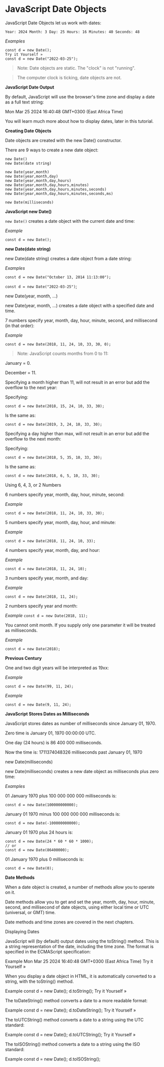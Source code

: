 # JavaScript Date Objects

JavaScript Date Objects let us work with dates:


`Year: 2024 Month: 3 Day: 25 Hours: 16 Minutes: 40 Seconds: 48`

*Examples*

```
const d = new Date();
Try it Yourself »
const d = new Date("2022-03-25");
```

> Note: Date objects are static. The "clock" is not "running".

>The computer clock is ticking, date objects are not.


**JavaScript Date Output**

By default, JavaScript will use the browser's time zone and display a date as a full text string:

Mon Mar 25 2024 16:40:48 GMT+0300 (East Africa Time)

You will learn much more about how to display dates, later in this tutorial.


**Creating Date Objects**

Date objects are created with the new Date() constructor.

There are 9 ways to create a new date object:

```
new Date()
new Date(date string)

new Date(year,month)
new Date(year,month,day)
new Date(year,month,day,hours)
new Date(year,month,day,hours,minutes)
new Date(year,month,day,hours,minutes,seconds)
new Date(year,month,day,hours,minutes,seconds,ms)

new Date(milliseconds)
```

**JavaScript new Date()**

`new Date()` creates a date object with the current date and time:

*Example*

`const d = new Date();`


**new Date(date string)**

new Date(date string) creates a date object from a date string:

*Examples*

`const d = new Date("October 13, 2014 11:13:00");`

`const d = new Date("2022-03-25")`;

new Date(year, month, ...)

new Date(year, month, ...) creates a date object with a specified date and time.

7 numbers specify year, month, day, hour, minute, second, and millisecond (in that order):

*Example*

`const d = new Date(2018, 11, 24, 10, 33, 30, 0);`

>Note: JavaScript counts months from 0 to 11:


January = 0.

December = 11.

Specifying a month higher than 11, will not result in an error but add the overflow to the next year:

Specifying:

`const d = new Date(2018, 15, 24, 10, 33, 30);`


Is the same as:

`const d = new Date(2019, 3, 24, 10, 33, 30);`



Specifying a day higher than max, will not result in an error but add the overflow to the next month:

Specifying:

`const d = new Date(2018, 5, 35, 10, 33, 30);`

Is the same as:

`const d = new Date(2018, 6, 5, 10, 33, 30);`

Using 6, 4, 3, or 2 Numbers

6 numbers specify year, month, day, hour, minute, second:

*Example*

`const d = new Date(2018, 11, 24, 10, 33, 30);`

5 numbers specify year, month, day, hour, and minute:

*Example*

`const d = new Date(2018, 11, 24, 10, 33);`

4 numbers specify year, month, day, and hour:

*Example*

`const d = new Date(2018, 11, 24, 10);`


3 numbers specify year, month, and day:

*Example*

`const d = new Date(2018, 11, 24);`


2 numbers specify year and month:

*Example*
`const d = new Date(2018, 11);`


You cannot omit month. If you supply only one parameter it will be treated as milliseconds.

*Example*

`const d = new Date(2018);`

**Previous Century**

One and two digit years will be interpreted as 19xx:

*Example*

`const d = new Date(99, 11, 24);`

*Example*

`const d = new Date(9, 11, 24);`


**JavaScript Stores Dates as Milliseconds**

JavaScript stores dates as number of milliseconds since January 01, 1970.

Zero time is January 01, 1970 00:00:00 UTC.

One day (24 hours) is 86 400 000 milliseconds.

Now the time is: 1711374048326 milliseconds past January 01, 1970


new Date(milliseconds)

new Date(milliseconds) creates a new date object as milliseconds plus zero time:

*Examples*

01 January 1970 plus 100 000 000 000 milliseconds is:

`const d = new Date(100000000000);`

January 01 1970 minus 100 000 000 000 milliseconds is:

`const d = new Date(-100000000000);`

January 01 1970 plus 24 hours is:

```
const d = new Date(24 * 60 * 60 * 1000);
// or
const d = new Date(86400000);
```

01 January 1970 plus 0 milliseconds is:

`const d = new Date(0);`

**Date Methods**

When a date object is created, a number of methods allow you to operate on it.

Date methods allow you to get and set the year, month, day, hour, minute, second, and millisecond of date objects, using either local time or UTC (universal, or GMT) time.

Date methods and time zones are covered in the next chapters.


Displaying Dates

JavaScript will (by default) output dates using the toString() method. This is a string representation of the date, including the time zone. The format is specified in the ECMAScript specification:

Example
Mon Mar 25 2024 16:40:48 GMT+0300 (East Africa Time)
Try it Yourself »

When you display a date object in HTML, it is automatically converted to a string, with the toString() method.

Example
const d = new Date();
d.toString();
Try it Yourself »

The toDateString() method converts a date to a more readable format:

Example
const d = new Date();
d.toDateString();
Try it Yourself »

The toUTCString() method converts a date to a string using the UTC standard:

Example
const d = new Date();
d.toUTCString();
Try it Yourself »

The toISOString() method converts a date to a string using the ISO standard:

Example
const d = new Date();
d.toISOString();

